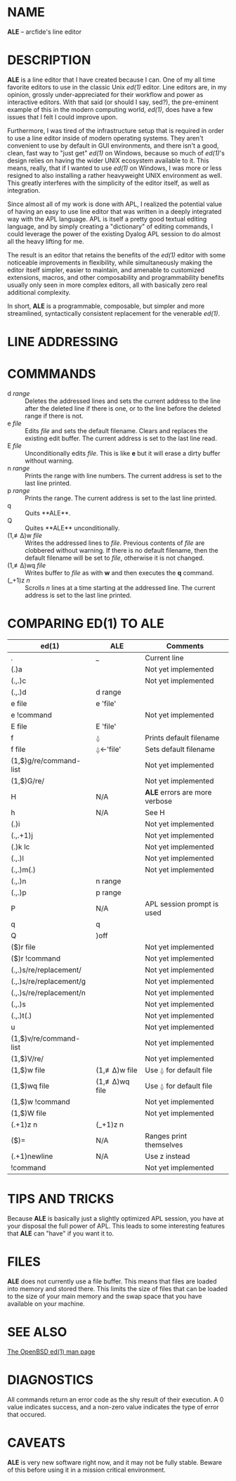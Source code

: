 ﻿# NAME

**ALE** &#8211; arcfide's line editor

# DESCRIPTION

**ALE** is a line editor that I have created because I can. One of my all time
favorite editors to use in the classic Unix *ed(1)* editor. Line editors are,
in my opinion, grossly under-appreciated for their workflow and power as
interactive editors. With that said (or should I say, sed?), the pre-eminent
example of this in the modern computing world, *ed(1)*, does have a few issues
that I felt I could improve upon.

Furthermore, I was tired of the infrastructure setup that is required in order
to use a line editor inside of modern operating systems. They aren't convenient
to use by default in GUI environments, and there isn't a good, clean, fast way
to "just get" *ed(1)* on Windows, because so much of *ed(1)*'s design relies on
having the wider UNIX ecosystem available to it. This means, really, that if I
wanted to use *ed(1)* on Windows, I was more or less resigned to also installing
a rather heavyweight UNIX environment as well. This greatly interferes with the
simplicity of the editor itself, as well as integration.

Since almost all of my work is done with APL, I realized the potential value of
having an easy to use line editor that was written in a deeply integrated way
with the APL language. APL is itself a pretty good textual editing language, and
by simply creating a "dictionary" of editing commands, I could leverage the
power of the existing Dyalog APL session to do almost all the heavy lifting for
me. 

The result is an editor that retains the benefits of the *ed(1)* editor with
some noticeable improvements in flexibility, while simultaneously making the
editor itself simpler, easier to maintain, and amenable to customized
extensions, macros, and other composability and programmability benefits
usually only seen in more complex editors, all with basically zero real
additional complexity. 

In short, **ALE** is a programmable, composable, but simpler and more
streamlined, syntactically consistent replacement for the venerable
*ed(1)*. 

# LINE ADDRESSING

# COMMMANDS

<dl>
  <dt>d <em>range</em></dt>
  <dd>Deletes the addressed lines and sets the current address to the line 
  after the deleted line if there is one, or to the line before the deleted 
  range if there is not.</dd>

  <dt>e <em>file</em></dt>
  <dd>Edits <em>file</em> and sets the default filename. Clears and replaces 
  the existing edit buffer. The current address is set to the last line read.
  </dd>

  <dt>E <em>file</em></dt>
  <dd>Unconditionally edits <em>file</em>. This is like <strong>e</strong> but 
  it will erase a dirty buffer without warning.</dd>

  <dt>n <em>range</em></dt>
  <dd>Prints the range with line numbers. The current address is set to the 
  last line printed.</dd>

  <dt>p <em>range</em></dt>
  <dd>Prints the range. The current address is set to the last line printed.</dd>

  <dt>q</dt>
  <dd>Quits **ALE**.</dd>

  <dt>Q</dt>
  <dd>Quites **ALE** unconditionally.</dd>

  <dt>(1,≢∆)w <em>file</em></dt>
  <dd>Writes the addressed lines to <em>file</em>. Previous contents of 
  <em>file</em> are clobbered without warning. If there is no default filename, 
  then the default filename will be set to <em>file</em>, otherwise it is not 
  changed.</dd>

  <dt>(1,≢∆)wq <em>file</em></dt>
  <dd>Writes buffer to <em>file</em> as with <strong>w</strong> and then executes
  the <strong>q</strong> command.</dd>

  <dt>(_+1)z <em>n</em></dt>
  <dd>Scrolls <em>n</em> lines at a time starting at the addressed line. 
  The current address is set to the last line printed.</dd>
</dl>

# COMPARING ED(1) TO ALE

| ed(1)                   | ALE           | Comments
| ----------------------- | ------------- | --------
| .                       | _             | Current line
| (.)a                    |               | Not yet implemented
| (.,.)c                  |               | Not yet implemented
| (.,.)d                  | d range       | 
| e file                  | e 'file'      | 
| e !command              |               | Not yet implemented
| E file                  | E 'file'      |
| f                       | ⍙             | Prints default filename
| f file                  | ⍙←'file'      | Sets default filename
| (1,$)g/re/command-list  |               | Not yet implemented
| (1,$)G/re/              |               | Not yet implemented
| H                       | N/A           | **ALE** errors are more verbose
| h                       | N/A           | See H
| (.)i                    |               | Not yet implemented
| (.,.+1)j                |               | Not yet implemented
| (.)k lc                 |               | Not yet implemented
| (.,.)l                  |               | Not yet implemented
| (.,.)m(.)               |               | Not yet implemented
| (.,.)n                  | n range       | 
| (.,.)p                  | p range       | 
| P                       | N/A           | APL session prompt is used
| q                       | q             | 
| Q                       | )off          | 
| ($)r file               |               | Not yet implemented
| ($)r !command           |               | Not yet implemented
| (.,.)s/re/replacement/  |               | Not yet implemented
| (.,.)s/re/replacement/g |               | Not yet implemented
| (.,.)s/re/replacement/n |               | Not yet implemented
| (.,.)s                  |               | Not yet implemented
| (.,.)t(.)               |               | Not yet implemented
| u                       |               | Not yet implemented
| (1,$)v/re/command-list  |               | Not yet implemented
| (1,$)V/re/              |               | Not yet implemented
| (1,$)w file             | (1,≢∆)w file  | Use ⍙ for default file
| (1,$)wq file            | (1,≢∆)wq file | Use ⍙ for default file
| (1,$)w !command         |               | Not yet implemented
| (1,$)W file             |               | Not yet implemented
| (.+1)z n                | (_+1)z n      | 
| ($)=                    | N/A           | Ranges print themselves
| (.+1)newline            | N/A           | Use z instead
| !command                |               | Not yet implemented

# TIPS AND TRICKS

Because **ALE** is basically just a slightly optimized APL session, you have 
at your disposal the full power of APL. This leads to some interesting features 
that **ALE** can "have" if you want it to.

# FILES

**ALE** does not currently use a file buffer. This means that files are loaded
into memory and stored there. This limits the size of files that can be loaded 
to the size of your main memory and the swap space that you have available on 
your machine. 

# SEE ALSO

[The OpenBSD ed(1) man page](https://man.openbsd.org/ed)

# DIAGNOSTICS

All commands return an error code as the shy result of their execution. A 0 
value indicates success, and a non-zero value indicates the type of error that 
occured. 

# CAVEATS

**ALE** is very new software right now, and it may not be fully stable. Beware 
of this before using it in a mission critical environment. 
